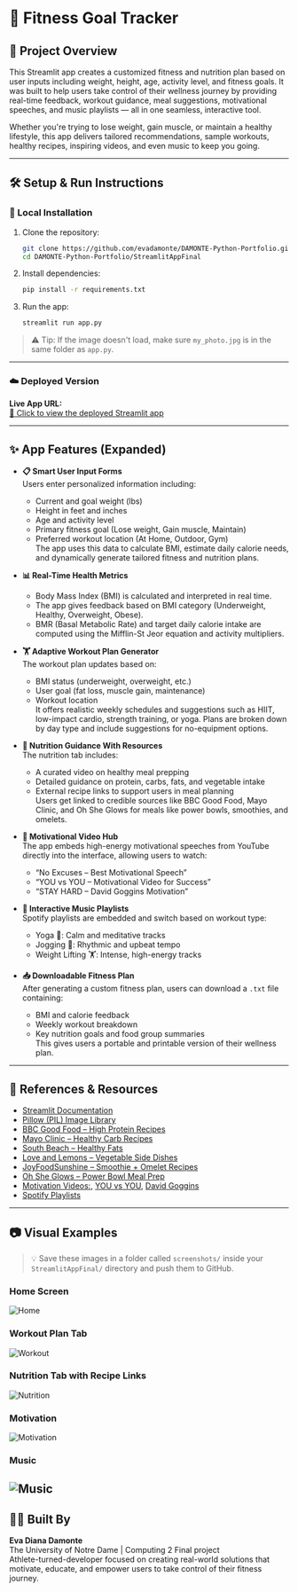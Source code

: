 # 💪 Fitness Goal Tracker

## 📌 Project Overview
This Streamlit app creates a customized fitness and nutrition plan based on user inputs including weight, height, age, activity level, and fitness goals. It was built to help users take control of their wellness journey by providing real-time feedback, workout guidance, meal suggestions, motivational speeches, and music playlists — all in one seamless, interactive tool.

Whether you're trying to lose weight, gain muscle, or maintain a healthy lifestyle, this app delivers tailored recommendations, sample workouts, healthy recipes, inspiring videos, and even music to keep you going.

---

## 🛠️ Setup & Run Instructions

### 🧱 Local Installation

1. Clone the repository:
   ```bash
   git clone https://github.com/evadamonte/DAMONTE-Python-Portfolio.git
   cd DAMONTE-Python-Portfolio/StreamlitAppFinal
   ```

2. Install dependencies:
   ```bash
   pip install -r requirements.txt
   ```

3. Run the app:
   ```bash
   streamlit run app.py
   ```

> ⚠️ Tip: If the image doesn't load, make sure `my_photo.jpg` is in the same folder as `app.py`.

---

### ☁️ Deployed Version

**Live App URL:**  
[🔗 Click to view the deployed Streamlit app](https://evadamonte-ofqmom4cvvps7fdhkyfvgn.streamlit.app/)

---

## ✨ App Features (Expanded)

- **📋 Smart User Input Forms**  
  Users enter personalized information including:
  - Current and goal weight (lbs)
  - Height in feet and inches
  - Age and activity level
  - Primary fitness goal (Lose weight, Gain muscle, Maintain)
  - Preferred workout location (At Home, Outdoor, Gym)  
  The app uses this data to calculate BMI, estimate daily calorie needs, and dynamically generate tailored fitness and nutrition plans.

- **📊 Real-Time Health Metrics**  
  - Body Mass Index (BMI) is calculated and interpreted in real time.
  - The app gives feedback based on BMI category (Underweight, Healthy, Overweight, Obese).
  - BMR (Basal Metabolic Rate) and target daily calorie intake are computed using the Mifflin-St Jeor equation and activity multipliers.

- **🏋️ Adaptive Workout Plan Generator**  
  The workout plan updates based on:
  - BMI status (underweight, overweight, etc.)
  - User goal (fat loss, muscle gain, maintenance)
  - Workout location  
  It offers realistic weekly schedules and suggestions such as HIIT, low-impact cardio, strength training, or yoga. Plans are broken down by day type and include suggestions for no-equipment options.

- **🥗 Nutrition Guidance With Resources**  
  The nutrition tab includes:
  - A curated video on healthy meal prepping
  - Detailed guidance on protein, carbs, fats, and vegetable intake
  - External recipe links to support users in meal planning  
  Users get linked to credible sources like BBC Good Food, Mayo Clinic, and Oh She Glows for meals like power bowls, smoothies, and omelets.

- **🎤 Motivational Video Hub**  
  The app embeds high-energy motivational speeches from YouTube directly into the interface, allowing users to watch:
  - “No Excuses – Best Motivational Speech”
  - “YOU vs YOU – Motivational Video for Success”
  - “STAY HARD – David Goggins Motivation”

- **🎵 Interactive Music Playlists**  
  Spotify playlists are embedded and switch based on workout type:
  - Yoga 🧘: Calm and meditative tracks
  - Jogging 🏃: Rhythmic and upbeat tempo
  - Weight Lifting 🏋️: Intense, high-energy tracks

- **📥 Downloadable Fitness Plan**  
  After generating a custom fitness plan, users can download a `.txt` file containing:
  - BMI and calorie feedback
  - Weekly workout breakdown
  - Key nutrition goals and food group summaries  
  This gives users a portable and printable version of their wellness plan.

---

## 🔗 References & Resources

- [Streamlit Documentation](https://docs.streamlit.io/)
- [Pillow (PIL) Image Library](https://pillow.readthedocs.io/)
- [BBC Good Food – High Protein Recipes](https://www.bbcgoodfood.com/recipes/collection/high-protein-recipes)
- [Mayo Clinic – Healthy Carb Recipes](https://www.mayoclinic.org/healthy-lifestyle/recipes/healthy-carb-recipes/rcs-20077160)
- [South Beach – Healthy Fats](https://palm.southbeachdiet.com/healthy-fat-servings/)
- [Love and Lemons – Vegetable Side Dishes](https://www.loveandlemons.com/vegetable-side-dishes/)
- [JoyFoodSunshine – Smoothie + Omelet Recipes](https://joyfoodsunshine.com/)
- [Oh She Glows – Power Bowl Meal Prep](https://ohsheglows.com/meal-prep-week-long-power-bowls/)
- [Motivation Videos:](https://www.youtube.com/watch?v=BHY0FxzoKZE), [YOU vs YOU](https://www.youtube.com/watch?v=H5ExSyGTgt4), [David Goggins](https://www.youtube.com/watch?v=QTB1YiWxxKU)
- [Spotify Playlists](https://open.spotify.com/genre/0JQ5DAqbMKFAXlCG6QvYQ4)

---

## 📷 Visual Examples

> 💡 Save these images in a folder called `screenshots/` inside your `StreamlitAppFinal/` directory and push them to GitHub.

### Home Screen
![Home](screenshots/home.png)

### Workout Plan Tab
![Workout](screenshots/workout_plan.png)

### Nutrition Tab with Recipe Links
![Nutrition](screenshots/nutrition_plan.png)

### Motivation 
![Motivation](screenshots/motivation_tab.png)

### Music 
![Music](screenshots/music_tab.png)
---

## 👨‍💻 Built By

**Eva Diana Damonte**  
The University of Notre Dame | Computing 2 Final project  
Athlete-turned-developer focused on creating real-world solutions that motivate, educate, and empower users to take control of their fitness journey.
